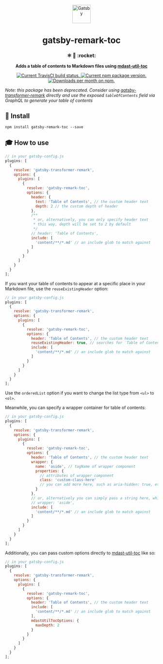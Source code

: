 <p align="center">
  <a href="https://next.gatsbyjs.org">
    <img alt="Gatsby" src="https://www.gatsbyjs.org/monogram.svg" width="60" />
  </a>
</p>
<h1 align="center">
  gatsby-remark-toc
</h1>

<h3 align="center">
  ⚛️ 📄 :rocket:
</h3>
<p align="center">
  <strong>Adds a table of contents to Markdown files using <a href="https://www.npmjs.com/package/mdast-util-toc">mdast-util-toc</a></strong>
</p>
<p align="center">
  <a href="https://travis-ci.org/DSchau/gatsby-remark-toc">
    <img src="https://travis-ci.org/DSchau/gatsby-remark-toc.svg?branch=master" alt="Current TravisCI build status." />
  </a>
  <a href="https://www.npmjs.org/package/gatsby">
    <img src="https://img.shields.io/npm/v/gatsby-remark-toc.svg?style=flat-square" alt="Current npm package version." />
  </a>
  <a href="https://npmcharts.com/compare/gatsby-remark-toc?minimal=true">
    <img src="https://img.shields.io/npm/dm/gatsby-remark-toc.svg" alt="Downloads per month on npm." />
  </a>
</p>

_Note: this package has been deprecated. Consider using [gatsby-transformer-remark](https://www.gatsbyjs.org/packages/gatsby-transformer-remark/#getting-table-of-contents) directly and use the exposed `tableOfContents` field via GraphQL to generate your table of contents_

## 🚀 Install

`npm install gatsby-remark-toc --save`

## 🎓 How to use

```js
// in your gatsby-config.js
plugins: [
  {
    resolve: 'gatsby-transformer-remark',
    options: {
      plugins: [
        {
          resolve: 'gatsby-remark-toc',
          options: {
            header: {
              text: 'Table of Contents', // the custom header text
              depth: 2 // the custom depth of header
            },
            /**
             * or, alternatively, you can only specify header text
             * this way, depth will be set to 2 by default
             */
            // header: 'Table of Contents',
            include: [
              'content/**/*.md' // an include glob to match against
            ]
          }
        }
      ]
    }
  }
];
```

If you want your table of contents to appear at a specific place in your Markdown file, use the `reuseExistingHeader` option:

```js
// in your gatsby-config.js
plugins: [
  {
    resolve: 'gatsby-transformer-remark',
    options: {
      plugins: [
        {
          resolve: 'gatsby-remark-toc',
          options: {
            header: 'Table of Contents', // the custom header text
            reuseExistingHeader: true, // searches for `Table of Contents` in your Markdown file and adds the list right after it
            include: [
              'content/**/*.md' // an include glob to match against
            ]
          }
        }
      ]
    }
  }
];
```

Use the `orderedList` option if you want to change the list type from `<ul>` to `<ol>`.

Meanwhile, you can specify a wrapper container for table of contents:

```js
// in your gatsby-config.js
plugins: [
  {
    resolve: 'gatsby-transformer-remark',
    options: {
      plugins: [
        {
          resolve: 'gatsby-remark-toc',
          options: {
            header: 'Table of Contents', // the custom header text
            wrapper: {
              name: 'aside', // tagName of wrapper component
              properties: {
                // attributes of wrapper component
                class: 'custom-class-here'
                // you can add more here, such as aria-hidden: true, etc.
              }
            },
            // or, alternatively you can simply pass a string here, which will be used as tagName
            // wrapper: 'aside',
            include: [
              'content/**/*.md' // an include glob to match against
            ]
          }
        }
      ]
    }
  }
];
```

Additionally, you can pass custom options directly to [mdast-util-toc][mdast-util-toc] like so:

```js
// in your gatsby-config.js
plugins: [
  {
    resolve: 'gatsby-transformer-remark',
    options: {
      plugins: [
        {
          resolve: 'gatsby-remark-toc',
          options: {
            header: 'Table of Contents', // the custom header text
            include: [
              'content/**/*.md' // an include glob to match against
            ],
            mdastUtilTocOptions: {
              maxDepth: 2
            }
          }
        }
      ]
    }
  }
];
```

[mdast-util-toc]: https://www.npmjs.com/package/mdast-util-toc
